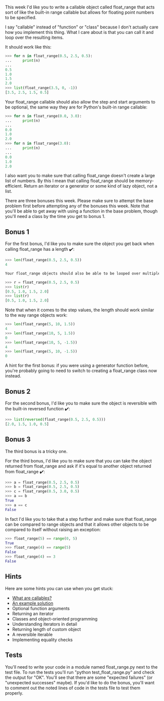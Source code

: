 This week I'd like you to write a callable object called float_range that acts sort of like the built-in range callable but allows for floating point numbers to be specified.

I say "callable" instead of "function" or "class" because I don't actually care how you implement this thing. What I care about is that you can call it and loop over the resulting items.

It should work like this:
```python
>>> for n in float_range(0.5, 2.5, 0.5):
...     print(n)
...
0.5
1.0
1.5
2.0
>>> list(float_range(3.5, 0, -1))
[3.5, 2.5, 1.5, 0.5]
```
Your float_range callable should also allow the step and start arguments to be optional, the same way they are for Python's built-in range callable:
```python
>>> for n in float_range(0.0, 3.0):
...     print(n)
...
0.0
1.0
2.0
>>> for n in float_range(3.0):
...     print(n)
...
0.0
1.0
2.0
```
I also want you to make sure that calling float_range doesn't create a large list of numbers. By this I mean that calling float_range should be memory-efficient. Return an iterator or a generator or some kind of lazy object, not a list.

There are three bonuses this week. Please make sure to attempt the base problem first before attempting any of the bonuses this week. Note that you'll be able to get away with using a function in the base problem, though you'll need a class by the time you get to bonus 1.

## Bonus 1

For the first bonus, I'd like you to make sure the object you get back when calling float_range has a length ✔️:
```python
>>> len(float_range(0.5, 2.5, 0.5))
4

Your float_range objects should also be able to be looped over multiple times at this point:

>>> r = float_range(0.5, 2.5, 0.5)
>>> list(r)
[0.5, 1.0, 1.5, 2.0]
>>> list(r)
[0.5, 1.0, 1.5, 2.0]
```
Note that when it comes to the step values, the length should work similar to the way range objects work:
```python
>>> len(float_range(5, 10, 1.5))
4
>>> len(float_range(10, 5, 1.5))
0
>>> len(float_range(10, 5, -1.5))
4
>>> len(float_range(5, 10, -1.5))
0
```
A hint for the first bonus: if you were using a generator function before, you're probably going to need to switch to creating a float_range class now instead.

## Bonus 2

For the second bonus, I'd like you to make sure the object is reversible with the built-in reversed function ✔️:
```python
>>> list(reversed(float_range(0.5, 2.5, 0.5)))
[2.0, 1.5, 1.0, 0.5]
```
## Bonus 3

The third bonus is a tricky one.

For the third bonus, I'd like you to make sure that you can take the object returned from float_range and ask if it's equal to another object returned from float_range ✔️:
```python
>>> a = float_range(0.5, 2.5, 0.5)
>>> b = float_range(0.5, 2.5, 0.5)
>>> c = float_range(0.5, 3.0, 0.5)
>>> a == b
True
>>> a == c
False
```
In fact I'd like you to take that a step further and make sure that float_range can be compared to range objects and that it allows other objects to be compared to itself without raising an exception:
```python
>>> float_range(5) == range(0, 5)
True
>>> float_range(4) == range(5)
False
>>> float_range(4) == 3
False
```

## Hints

Here are some hints you can use when you get stuck:

- [What are callables?](https://treyhunner.com/2019/04/is-it-a-class-or-a-function-its-a-callable/)
- [An example solution](https://stackoverflow.com/a/51676957/2633215)
- Optional function arguments
- Returning an iterator
- Classes and object-oriented programming
- Understanding iterators in detail
- Returning length of custom object
- A reversible iterable
- Implementing equality checks

## Tests

You'll need to write your code in a module named float_range.py next to the test file. To run the tests you'll run "python test_float_range.py" and check the output for "OK". You'll see that there are some "expected failures" (or "unexpected successes" maybe). If you'd like to do the bonus, you'll want to comment out the noted lines of code in the tests file to test them properly.